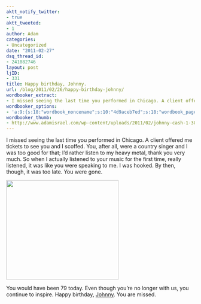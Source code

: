 ```yaml
---
aktt_notify_twitter:
- true
aktt_tweeted:
- 1
author: Adam
categories:
- Uncategorized
date: "2011-02-27"
dsq_thread_id:
- 241082746
layout: post
ljID:
- 331
title: Happy birthday, Johnny.
url: /blog/2011/02/26/happy-birthday-johnny/
wordbooker_extract:
- I missed seeing the last time you performed in Chicago. A client offered me tickets to see you and I scoffed. You, after all, were a country singer and I was too good for that; I'd rather listen to my heavy metal, thank you very much. So when I actuall ...
wordbooker_options:
- 'a:9:{s:18:"wordbook_noncename";s:10:"4d9aceb7ed";s:18:"wordbook_page_post";s:4:"-100";s:18:"wordbook_orandpage";s:1:"2";s:23:"wordbook_default_author";s:1:"1";s:23:"wordbook_extract_length";s:3:"256";s:19:"wordbook_actionlink";s:3:"300";s:26:"wordbooker_publish_default";s:2:"on";s:18:"wordbook_attribute";s:30:"Wrote a new post on their blog";s:29:"wordbooker_status_update_text";s:35:": New blog post :  %title% - %link%";}'
wordbooker_thumb:
- http://www.adamisrael.com/wp-content/uploads/2011/02/johnny-cash-1-300x266.jpg
---
```

I missed seeing the last time you performed in Chicago. A client offered me tickets to see you and I scoffed. You, after all, were a country singer and I was too good for that; I&#8217;d rather listen to my heavy metal, thank you very much. So when I actually listened to your music for the first time, really listened, it was like you were speaking to me. I was hooked. By then, though, it was too late. You were gone.

[<img class="aligncenter size-medium wp-image-373" title="johnny-cash-1" src="http://www.adamisrael.com/wp-content/uploads/2011/02/johnny-cash-1-300x266.jpg" alt="" width="300" height="266" srcset="//www.adamisrael.com/wp-content/uploads/2011/02/johnny-cash-1-300x266.jpg 300w, //www.adamisrael.com/wp-content/uploads/2011/02/johnny-cash-1.jpg 947w" sizes="(max-width: 300px) 100vw, 300px" />](1)

You would have been 79 today. Even though you&#8217;re no longer with us, you continue to inspire. Happy birthday, [Johnny](2). You are missed.

 [1]: http://www.adamisrael.com/wp-content/uploads/2011/02/johnny-cash-1.jpg
 [2]: http://en.wikipedia.org/wiki/Johnny_Cash
